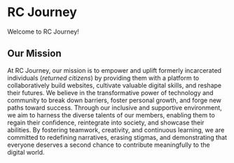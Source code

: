 # RC Journey #

Welcome to RC Journey!

## Our Mission ##

At RC Journey, our mission is to empower and uplift formerly incarcerated individuals (_returned citizens_) by providing them with a platform to collaboratively build websites, cultivate valuable digital skills, and reshape their futures. We believe in the transformative power of technology and community to break down barriers, foster personal growth, and forge new paths toward success. Through our inclusive and supportive environment, we aim to harness the diverse talents of our members, enabling them to regain their confidence, reintegrate into society, and showcase their abilities. By fostering teamwork, creativity, and continuous learning, we are committed to redefining narratives, erasing stigmas, and demonstrating that everyone deserves a second chance to contribute meaningfully to the digital world.